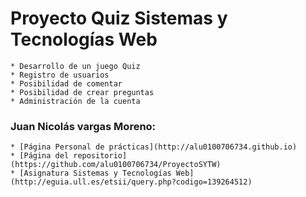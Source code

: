 # Proyecto Quiz Sistemas y Tecnologías Web

	* Desarrollo de un juego Quiz
	* Registro de usuarios
	* Posibilidad de comentar
	* Posibilidad de crear preguntas
	* Administración de la cuenta

### Juan Nicolás vargas Moreno:

	* [Página Personal de prácticas](http://alu0100706734.github.io)
	* [Página del repositorio](https://github.com/alu0100706734/ProyectoSYTW)
	* [Asignatura Sistemas y Tecnologías Web](http://eguia.ull.es/etsii/query.php?codigo=139264512)
